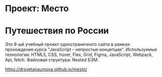 # Проект: Место

# Путешествия по России

Это 9-ый учебный проект одностраничного сайта в рамках прохождения курса "JavaScript - непростые концепции".
Используемые технологии: HTML5, CSS, hover, Flex, Grid, Figma, JavaScript, Webpack, Api, fetch. 
Файловая структура: Nested БЭМ.

https://drsvetanaumova.github.io/mesto/